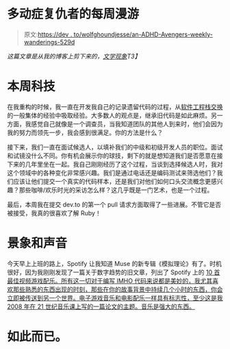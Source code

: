 # 多动症复仇者的每周漫游

> 原文:[https://dev . to/wolfghoundjesse/an-ADHD-Avengers-weekly-wanderings-529d](https://dev.to/wolfhoundjesse/an-adhd-avengers-weekly-wanderings-529d)

*这篇文章是从我的博客上剪下来的，[文学现象](https://wolfhoundjesse.wordpress.com)T3】*

# [](#this-week-in-tech)本周科技

在我重构的时候，我一直在开发我自己的记录遗留代码的过程，从[软件工程栈交换](https://softwareengineering.stackexchange.com/)的一般集体的经验中吸取经验。大多数人的观点是，继承旧代码是如此麻烦。另一方面，我感觉自己就像是一个调查员，当我知道团队的其他人到来时，他们会因为我的努力而领先一步，我会感到很满足。你的方法是什么？

接下来，我们一直在面试候选人，以填补我们的中级和初级开发人员的职位。面试和试镜没什么不同。你有机会展示你的球技，剩下的就是想知道我们是否愿意在接下来的几年里坐在一起。我自己刚刚经历了这个过程，当谈到选择候选人时，我对这个领域中的各种变化非常感兴趣。我们是通过电话还是编码测试来筛选他们？我们应该让他们提交一个真实的代码样本，还是我们对他们如何口头交流概念更感兴趣？那些咖啡/欢乐时光的采访怎么样？这几乎既是一门艺术，也是一个过程。

最后，本周我在提交 dev.to 的第一个 pull 请求方面取得了一些进展。不管它是否被接受，我真的很喜欢了解 Ruby！

# [](#sights-and-sounds)景象和声音

今天早上上班的路上，Spotify 让我知道 Muse 的新专辑《模拟理论》有了。时机很好，因为我刚刚发现了一篇关于数字趋势的旧文章，列出了 Spotify 上的 [10 首最佳视频游戏配乐。所有这一切对于编写 IMHO 代码来说都是美妙的，我尤其喜欢那些熟悉的东西出现的时刻，那些在你的故事背景中持续几个小时的东西，你会立即被传送到另一个世界。电子游戏音乐和电影配乐一样具有标志性，至少这是我 2008 年在 21 世纪音乐课上写的一篇论文的主题。音乐是强大的东西。](https://www.digitaltrends.com/gaming/10-best-video-game-soundtracks-on-spotify/)

# [](#that-is-all)如此而已。